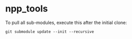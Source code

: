 npp_tools
=========

To pull all sub-modules, execute this after the initial clone:

```
git submodule update --init --recursive
```

